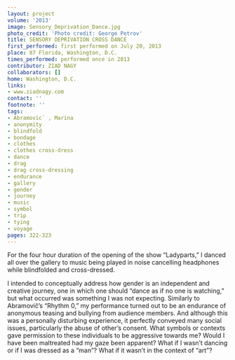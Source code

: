```yaml
---
layout: project
volume: '2013'
image: Sensory_Deprivation_Dance.jpg
photo_credit: 'Photo credit: George Petrov'
title: SENSORY DEPRIVATION CROSS DANCE
first_performed: first performed on July 20, 2013
place: 87 Florida, Washington, D.C.
times_performed: performed once in 2013
contributor: ZIAD NAGY
collaborators: []
home: Washington, D.C.
links:
- www.ziadnagy.com
contact: ''
footnote: ''
tags:
- Abramovic´ , Marina
- anonymity
- blindfold
- bondage
- clothes
- clothes cross-dress
- dance
- drag
- drag cross-dressing
- endurance
- gallery
- gender
- journey
- music
- symbol
- trip
- tying
- voyage
pages: 322-323
---
```


For the four hour duration of the opening of the show “Ladyparts,” I danced all over the gallery to music being played in noise cancelling headphones while blindfolded and cross-dressed.

I intended to conceptually address how gender is an independent and creative journey, one in which one should “dance as if no one is watching,” but what occurred was something I was not expecting. Similarly to Abramovič’s “Rhythm 0,” my performance turned out to be an endurance of anonymous teasing and bullying from audience members. And although this was a personally disturbing experience, it perfectly conveyed many social issues, particularly the abuse of other’s consent. What symbols or contexts gave permission to these individuals to be aggressive towards me? Would I have been maltreated had my gaze been apparent? What if I wasn’t dancing or if I was dressed as a “man”? What if it wasn’t in the context of “art”?
